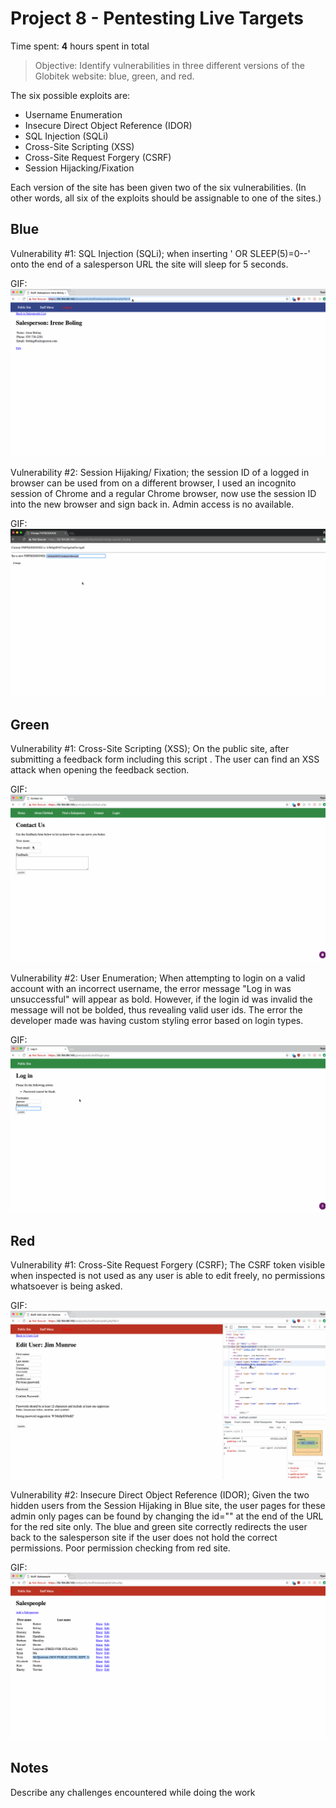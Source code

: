 # Project 8 - Pentesting Live Targets

Time spent: **4** hours spent in total

> Objective: Identify vulnerabilities in three different versions of the Globitek website: blue, green, and red.

The six possible exploits are:
* Username Enumeration
* Insecure Direct Object Reference (IDOR)
* SQL Injection (SQLi)
* Cross-Site Scripting (XSS)
* Cross-Site Request Forgery (CSRF)
* Session Hijacking/Fixation

Each version of the site has been given two of the six vulnerabilities. (In other words, all six of the exploits should be assignable to one of the sites.)

## Blue

Vulnerability #1: SQL Injection (SQLi); when inserting ' OR SLEEP(5)=0--' onto the end of a salesperson URL the site will sleep for 5 seconds.

GIF: ![](https://github.com/Obuos/CodePath-Week8/blob/master/week8blue1.gif)

Vulnerability #2: Session Hijaking/ Fixation; the session ID of a logged in browser can be used from on a different browser, I used an incognito session of Chrome and a regular Chrome browser, now use the session ID into the new browser and sign back in. Admin access is no available.

GIF: ![](https://github.com/Obuos/CodePath-Week8/blob/master/week8blue2.gif)

## Green

Vulnerability #1: Cross-Site Scripting (XSS); On the public site, after submitting a feedback form including this script <script>alert('xss found');</script>. The user can find an XSS attack when opening the feedback section.

GIF: ![](https://github.com/Obuos/CodePath-Week8/blob/master/week8green1.gif)

Vulnerability #2: User Enumeration; When attempting to login on a valid account with an incorrect username, the error message "Log in was unsuccessful" will appear as bold. However, if the login id was invalid the message will not be bolded, thus revealing valid user ids.
The error the developer made was having custom styling error based on login types.

GIF: ![](https://github.com/Obuos/CodePath-Week8/blob/master/week8green2.gif)

## Red

Vulnerability #1: Cross-Site Request Forgery (CSRF); The CSRF token visible when inspected is not used as any user is able to edit freely, no permissions whatsoever is being asked.

GIF: ![](https://github.com/Obuos/CodePath-Week8/blob/master/week8red1.gif)

Vulnerability #2: Insecure Direct Object Reference (IDOR); Given the two hidden users from the Session Hijaking in Blue site, the user pages for these admin only pages can be found by changing the id="" at the end of the URL for the red site only. The blue and green site correctly redirects the user back to the salesperson site if the user does not hold the correct permissions. Poor permission checking from red site.

GIF: ![](https://github.com/Obuos/CodePath-Week8/blob/master/week8red2.gif)


## Notes

Describe any challenges encountered while doing the work
